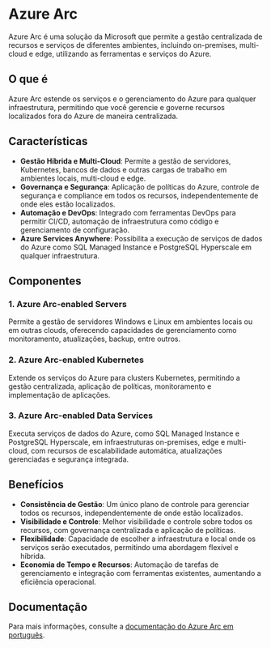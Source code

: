 # Azure Arc

Azure Arc é uma solução da Microsoft que permite a gestão centralizada de recursos e serviços de diferentes ambientes, incluindo on-premises, multi-cloud e edge, utilizando as ferramentas e serviços do Azure.

## O que é

Azure Arc estende os serviços e o gerenciamento do Azure para qualquer infraestrutura, permitindo que você gerencie e governe recursos localizados fora do Azure de maneira centralizada.

## Características

- **Gestão Híbrida e Multi-Cloud**: Permite a gestão de servidores, Kubernetes, bancos de dados e outras cargas de trabalho em ambientes locais, multi-cloud e edge.
- **Governança e Segurança**: Aplicação de políticas do Azure, controle de segurança e compliance em todos os recursos, independentemente de onde eles estão localizados.
- **Automação e DevOps**: Integrado com ferramentas DevOps para permitir CI/CD, automação de infraestrutura como código e gerenciamento de configuração.
- **Azure Services Anywhere**: Possibilita a execução de serviços de dados do Azure como SQL Managed Instance e PostgreSQL Hyperscale em qualquer infraestrutura.

## Componentes

### 1. Azure Arc-enabled Servers
Permite a gestão de servidores Windows e Linux em ambientes locais ou em outras clouds, oferecendo capacidades de gerenciamento como monitoramento, atualizações, backup, entre outros.

### 2. Azure Arc-enabled Kubernetes
Extende os serviços do Azure para clusters Kubernetes, permitindo a gestão centralizada, aplicação de políticas, monitoramento e implementação de aplicações.

### 3. Azure Arc-enabled Data Services
Executa serviços de dados do Azure, como SQL Managed Instance e PostgreSQL Hyperscale, em infraestruturas on-premises, edge e multi-cloud, com recursos de escalabilidade automática, atualizações gerenciadas e segurança integrada.

## Benefícios

- **Consistência de Gestão**: Um único plano de controle para gerenciar todos os recursos, independentemente de onde estão localizados.
- **Visibilidade e Controle**: Melhor visibilidade e controle sobre todos os recursos, com governança centralizada e aplicação de políticas.
- **Flexibilidade**: Capacidade de escolher a infraestrutura e local onde os serviços serão executados, permitindo uma abordagem flexível e híbrida.
- **Economia de Tempo e Recursos**: Automação de tarefas de gerenciamento e integração com ferramentas existentes, aumentando a eficiência operacional.

## Documentação

Para mais informações, consulte a [documentação do Azure Arc em português](https://learn.microsoft.com/pt-br/azure/azure-arc/overview).
